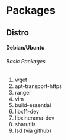 # Packages

## Distro
#### Debian/Ubuntu
###### Basic Packages
1. wget
2. apt-transport-https
3. ranger
4. vim
5. build-essential
6. libx11-dev
7. libxinerama-dev
8. sharutils
10. lsd (via github)

